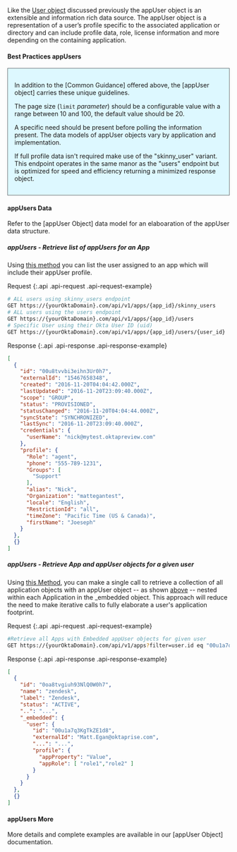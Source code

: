 
Like the [User object](#users) discussed previously the appUser object is an extensible and information rich data source.  The appUser object is a representation of a user’s profile specific to the associated application or directory and can include profile data, role, license information and more depending on the containing application.

#### Best Practices appUsers

<div style="border: 1px solid #626b6d; background-color: #ddf8ff; padding-left: 15px; padding-right: 15px; padding-bottom: 15px; padding-top: 15px">

In addition to the [Common Guidance] offered above, the [appUser object] carries these unique guidelines.

The page size (`limit` _parameter_) should be a configurable value with a range between 10 and 100, the default value should be 20.

A specific need should be present before polling the information present.  The data models of appUser objects vary by application and implementation.

If full profile data isn't required make use of the "skinny_user" variant.  This endpoint operates in the same manor as the "users" endpoint but is optimized for speed and efficiency returning a minimized response object.

</div>

#### appUsers Data

Refer to the [appUser Object] data model for an elaboaration of the appUser data structure.

##### appUsers - Retrieve list of appUsers for an App

Using [this method](/docs/api/resources/apps#list-users-assigned-to-application) you can list the user assigned to an app which will include their appUser profile.

Request
{:.api .api-request .api-request-example}

```sh
# ALL users using skinny_users endpoint
GET https://{yourOktaDomain}.com/api/v1/apps/{app_id}/skinny_users
# ALL users using the users endpoint
GET https://{yourOktaDomain}.com/api/v1/apps/{app_id}/users
# Specific User using their Okta User ID (uid)
GET https://{yourOktaDomain}.com/api/v1/apps/{app_id}/users/{user_id}
```

Response
{:.api .api-response .api-response-example}

```json
[
  {
    "id": "00u8tvvbi3eihn3Ur0h7",
    "externalId": "15467658348",
    "created": "2016-11-20T04:04:42.000Z",
    "lastUpdated": "2016-11-20T23:09:40.000Z",
    "scope": "GROUP",
    "status": "PROVISIONED",
    "statusChanged": "2016-11-20T04:04:44.000Z",
    "syncState": "SYNCHRONIZED",
    "lastSync": "2016-11-20T23:09:40.000Z",
    "credentials": {
      "userName": "nick@mytest.oktapreview.com"
    },
    "profile": {
      "Role": "agent",
      "phone": "555-789-1231",
      "Groups": [
        "Support"
      ],
      "alias": "Nick",
      "Organization": "mattegantest",
      "locale": "English",
      "RestrictionId": "all",
      "timeZone": "Pacific Time (US & Canada)",
      "firstName": "Joeseph"
    }
  },
  {}
]
```

##### appUsers - Retrieve App and appUser objects for a given user

Using [this Method](/docs/api/resources/apps#list-applications-assigned-to-user), you can make a single call to retrieve a collection of all application objects with an appUser object -- as shown [above](#appusers---retrieve-list-of-appusers-for-an-app) -- nested within each Application in the _embedded object. This approach will reduce the need to make iterative calls to fully elaborate a user's application footprint.

Request
{:.api .api-request .api-request-example}

```sh
#Retrieve all Apps with Embedded appUser objects for given user
GET https://{yourOktaDomain}.com/api/v1/apps?filter=user.id eq "00u1a7q3KgTkZE1d8"&expand=user/00u1a7q3KgTkZE1d8
```

Response
{:.api .api-response .api-response-example}

```json
[
  {
    "id": "0oa8tvgiuh93NlQ0W0h7",
    "name": "zendesk",
    "label": "Zendesk",
    "status": "ACTIVE",
    "..": "...",
    "_embedded": {
      "user": {
        "id": "00u1a7q3KgTkZE1d8",
        "externalId": "Matt.Egan@oktaprise.com",
        "...": "...",
        "profile": {
          "appProperty": "Value",
          "appRole": [ "role1","role2" ]
        }
      }
    }
  },
  {}
]
```

#### appUsers More

More details and complete examples are available in our [appUser Object] documentation.
